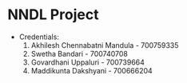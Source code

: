 # NNDL Project
* Credentials:
  1. Akhilesh Chennabatni Mandula - 700759335
  2. Swetha Bandari - 700740708
  3. Govardhani Uppaluri - 700739664
  4. Maddikunta Dakshyani - 700666204
